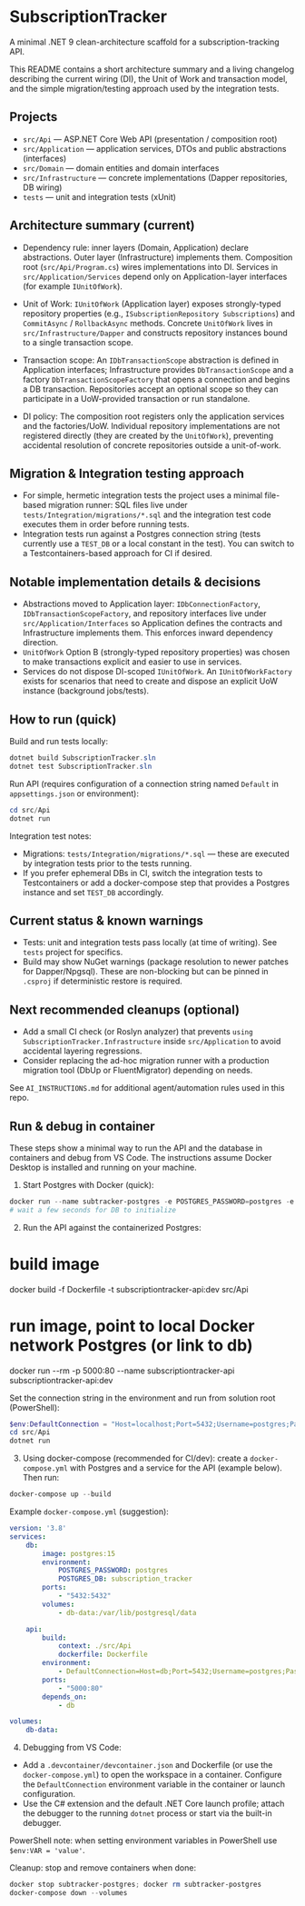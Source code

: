 # SubscriptionTracker

A minimal .NET 9 clean-architecture scaffold for a subscription-tracking API.

This README contains a short architecture summary and a living changelog describing the current wiring (DI), the Unit of Work and transaction model, and the simple migration/testing approach used by the integration tests.

## Projects

- `src/Api` — ASP.NET Core Web API (presentation / composition root)
- `src/Application` — application services, DTOs and public abstractions (interfaces)
- `src/Domain` — domain entities and domain interfaces
- `src/Infrastructure` — concrete implementations (Dapper repositories, DB wiring)
- `tests` — unit and integration tests (xUnit)

## Architecture summary (current)

- Dependency rule: inner layers (Domain, Application) declare abstractions. Outer layer (Infrastructure) implements them. Composition root (`src/Api/Program.cs`) wires implementations into DI. Services in `src/Application/Services` depend only on Application-layer interfaces (for example `IUnitOfWork`).

- Unit of Work: `IUnitOfWork` (Application layer) exposes strongly-typed repository properties (e.g., `ISubscriptionRepository Subscriptions`) and `CommitAsync` / `RollbackAsync` methods. Concrete `UnitOfWork` lives in `src/Infrastructure/Dapper` and constructs repository instances bound to a single transaction scope.

- Transaction scope: An `IDbTransactionScope` abstraction is defined in Application interfaces; Infrastructure provides `DbTransactionScope` and a factory `DbTransactionScopeFactory` that opens a connection and begins a DB transaction. Repositories accept an optional scope so they can participate in a UoW-provided transaction or run standalone.

- DI policy: The composition root registers only the application services and the factories/UoW. Individual repository implementations are not registered directly (they are created by the `UnitOfWork`), preventing accidental resolution of concrete repositories outside a unit-of-work.

## Migration & Integration testing approach

- For simple, hermetic integration tests the project uses a minimal file-based migration runner: SQL files live under `tests/Integration/migrations/*.sql` and the integration test code executes them in order before running tests.
- Integration tests run against a Postgres connection string (tests currently use a `TEST_DB` or a local constant in the test). You can switch to a Testcontainers-based approach for CI if desired.

## Notable implementation details & decisions

- Abstractions moved to Application layer: `IDbConnectionFactory`, `IDbTransactionScopeFactory`, and repository interfaces live under `src/Application/Interfaces` so Application defines the contracts and Infrastructure implements them. This enforces inward dependency direction.
- `UnitOfWork` Option B (strongly-typed repository properties) was chosen to make transactions explicit and easier to use in services.
- Services do not dispose DI-scoped `IUnitOfWork`. An `IUnitOfWorkFactory` exists for scenarios that need to create and dispose an explicit UoW instance (background jobs/tests).

## How to run (quick)

Build and run tests locally:

```powershell
dotnet build SubscriptionTracker.sln
dotnet test SubscriptionTracker.sln
```

Run API (requires configuration of a connection string named `Default` in `appsettings.json` or environment):

```powershell
cd src/Api
dotnet run
```

Integration test notes:

- Migrations: `tests/Integration/migrations/*.sql` — these are executed by integration tests prior to the tests running.
- If you prefer ephemeral DBs in CI, switch the integration tests to Testcontainers or add a docker-compose step that provides a Postgres instance and set `TEST_DB` accordingly.

## Current status & known warnings

- Tests: unit and integration tests pass locally (at time of writing). See `tests` project for specifics.
- Build may show NuGet warnings (package resolution to newer patches for Dapper/Npgsql). These are non-blocking but can be pinned in `.csproj` if deterministic restore is required.

## Next recommended cleanups (optional)

- Add a small CI check (or Roslyn analyzer) that prevents `using SubscriptionTracker.Infrastructure` inside `src/Application` to avoid accidental layering regressions.
- Consider replacing the ad-hoc migration runner with a production migration tool (DbUp or FluentMigrator) depending on needs.

See `AI_INSTRUCTIONS.md` for additional agent/automation rules used in this repo.

## Run & debug in container

These steps show a minimal way to run the API and the database in containers and debug from VS Code. The instructions assume Docker Desktop is installed and running on your machine.

1. Start Postgres with Docker (quick):

```powershell
docker run --name subtracker-postgres -e POSTGRES_PASSWORD=postgres -e POSTGRES_DB=subscription_tracker -p 5432:5432 -d postgres:15
# wait a few seconds for DB to initialize
```

2. Run the API against the containerized Postgres:

# build image

docker build -f Dockerfile -t subscriptiontracker-api:dev src/Api

# run image, point to local Docker network Postgres (or link to db)

docker run --rm -p 5000:80 --name subscriptiontracker-api subscriptiontracker-api:dev

Set the connection string in the environment and run from solution root (PowerShell):

```powershell
$env:DefaultConnection = "Host=localhost;Port=5432;Username=postgres;Password=postgres;Database=subscription_tracker"
cd src/Api
dotnet run
```

3. Using docker-compose (recommended for CI/dev): create a `docker-compose.yml` with Postgres and a service for the API (example below). Then run:

```powershell
docker-compose up --build
```

Example `docker-compose.yml` (suggestion):

```yaml
version: '3.8'
services:
	db:
		image: postgres:15
		environment:
			POSTGRES_PASSWORD: postgres
			POSTGRES_DB: subscription_tracker
		ports:
			- "5432:5432"
		volumes:
			- db-data:/var/lib/postgresql/data

	api:
		build:
			context: ./src/Api
			dockerfile: Dockerfile
		environment:
			- DefaultConnection=Host=db;Port=5432;Username=postgres;Password=postgres;Database=subscription_tracker
		ports:
			- "5000:80"
		depends_on:
			- db

volumes:
	db-data:
```

4. Debugging from VS Code:

- Add a `.devcontainer/devcontainer.json` and Dockerfile (or use the `docker-compose.yml`) to open the workspace in a container. Configure the `DefaultConnection` environment variable in the container or launch configuration.
- Use the C# extension and the default .NET Core launch profile; attach the debugger to the running `dotnet` process or start via the built-in debugger.

PowerShell note: when setting environment variables in PowerShell use `$env:VAR = 'value'`.

Cleanup: stop and remove containers when done:

```powershell
docker stop subtracker-postgres; docker rm subtracker-postgres
docker-compose down --volumes
```
